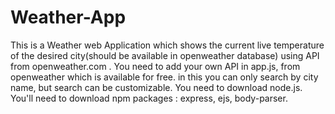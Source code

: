 # Weather-App
This is a Weather web Application which shows the current live temperature of the desired city(should be available in openweather database) using API from openweather.com .
You need to add your own API in app.js, from openweather which is available for free.
in this you can only search by city name, but search can be customizable.
You need to download node.js.
You'll need to download npm packages : express, ejs, body-parser.
